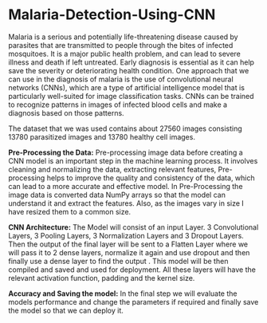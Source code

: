 # Malaria-Detection-Using-CNN
Malaria is a serious and potentially life-threatening disease caused by parasites that are transmitted to people through the bites of infected mosquitoes. It is a major public health problem, and can lead to severe illness and death if left untreated. Early diagnosis is essential as it can help save the severity or deteriorating health condition. One approach that we can use in the diagnosis of malaria is the use of convolutional neural networks (CNNs), which are a type of artificial intelligence model that is particularly well-suited for image classification tasks. CNNs can be trained to recognize patterns in images of infected blood cells and make a diagnosis based on those patterns.

The dataset that we was used contains about 27560 images consisting 13780 parasitized images and 13780 healthy cell images. 

**Pre-Processing the Data:**
Pre-processing image data before creating a CNN model is an important step in the machine learning process. It involves cleaning and normalizing the data, extracting relevant features, Pre-processing helps to improve the quality and consistency of the data, which can lead to a more accurate and effective model. In Pre-Processing the image data is converted data NumPy arrays so that the model can understand it and extract the features. Also, as the images vary in size I have resized them to a common size. 

**CNN Architecture:**
The Model will consist of an input Layer. 3 Convolutional Layers, 3 Pooling Layers, 3 Normalization Layers and 3 Dropout Layers. Then the output of the final layer will be sent to a Flatten Layer where we will pass it to 2 dense layers, normalize it again and use dropout and then finally use a dense layer to find the output . This model will be then compiled and saved and used for deployment. All these layers will have the relevant activation function, padding and the kernel size.

**Accuracy and Saving the model:**
In the final step we will evaluate the models performance and change the parameters if required and finally save the model so that we can deploy it.

